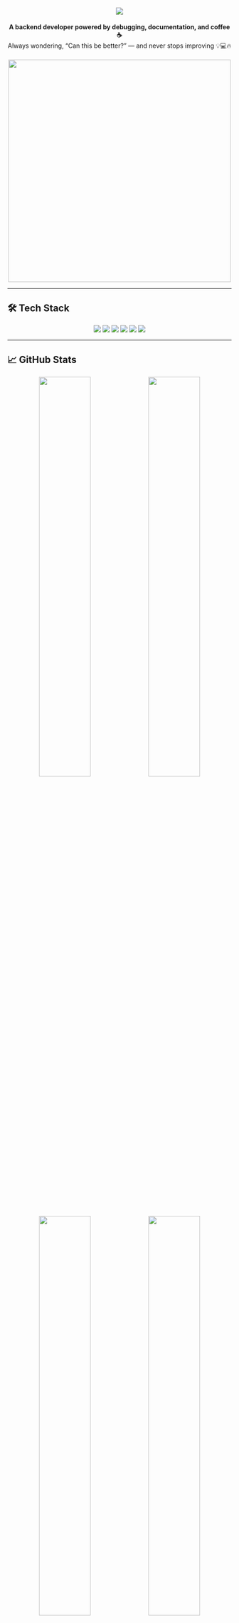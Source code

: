 <h1 align="center">
  <a href="https://git.io/typing-svg">
    <img src="https://readme-typing-svg.herokuapp.com?lines=Hello,+There!+👋;I'm+Okyra+Asyrafi+Guchan;Backend+%26+Mobile+Developer;Always+Learning,+Always+Building!&center=true&size=26">
  </a>
</h1>

<div align="center">
  <strong>A backend developer powered by debugging, documentation, and coffee ☕</strong><br>
  Always wondering, “Can this be better?” — and never stops improving 💡💻🔥
</div>

<br>

<div align="center">
  <img src="https://user-images.githubusercontent.com/73097560/115834477-dbab4500-a447-11eb-908a-139a6edaec5c.gif" width="500" />
</div>

---

## 🛠️ Tech Stack

<p align="center">
  <img src="https://img.shields.io/badge/Yii2-005571?style=for-the-badge&logo=php&logoColor=white" />
  <img src="https://img.shields.io/badge/Laravel-FF2D20?style=for-the-badge&logo=laravel&logoColor=white" />
  <img src="https://img.shields.io/badge/Flutter-02569B?style=for-the-badge&logo=flutter&logoColor=white" />
  <img src="https://img.shields.io/badge/WordPress-21759B?style=for-the-badge&logo=wordpress&logoColor=white" />
  <img src="https://img.shields.io/badge/Go-00ADD8?style=for-the-badge&logo=go&logoColor=white" />
  <img src="https://img.shields.io/badge/JavaScript-F7DF1E?style=for-the-badge&logo=javascript&logoColor=black" />
</p>

---

## 📈 GitHub Stats

<p align="center">
  <img src="https://github-readme-stats.vercel.app/api?username=okyraAsyrafi&show_icons=true&theme=vision-friendly-dark&hide_border=false" width="48%" />
  <img src="https://github-readme-streak-stats.herokuapp.com/?user=okyraAsyrafi&theme=dark" width="48%" />
</p>

<p align="center">
  <img src="https://github-readme-stats.vercel.app/api/top-langs/?username=okyraAsyrafi&layout=compact&theme=github_dark&langs_count=12" width="48%" />
  <img src="https://github-readme-stats.vercel.app/api/wakatime?username=okyraAsyrafi&theme=vision-friendly-dark&layout=compact" width="48%" />
</p>

---

## 🤝 Connect With Me

<p align="center">
  <a href="mailto:okyra19chan@gmail.com">
    <img src="https://img.shields.io/badge/-okyra19chan@gmail.com-D14836?style=flat&logo=Gmail&logoColor=white" />
  </a>
  &nbsp;
  <a href="https://t.me/ondemande19">
    <img src="https://img.shields.io/badge/Telegram-26A5E4?style=flat&logo=telegram&logoColor=white" />
  </a>
  &nbsp;
  <a href="https://www.linkedin.com/in/okyra-asyrafi-guchan">
    <img src="https://img.shields.io/badge/LinkedIn-%230077B5?style=flat&logo=linkedin&logoColor=white" />
  </a>
</p>

---

<!--
**okyraAsyrafi/okyraAsyrafi** is a ✨ special ✨ repository because its `README.md` (this file) appears on your GitHub profile.
-->
